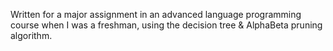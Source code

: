 Written for a major assignment in an advanced language programming course when I was a freshman, using the decision tree & AlphaBeta pruning algorithm.

